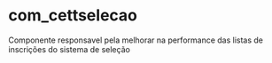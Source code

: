 # com_cettselecao
Componente responsavel pela melhorar na performance das listas de inscrições do sistema de seleção
